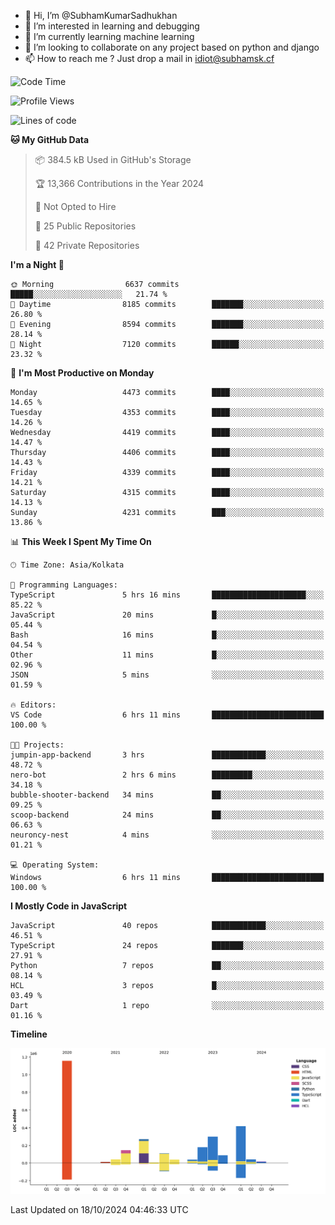 - 👋 Hi, I’m @SubhamKumarSadhukhan
- 👀 I’m interested in learning and debugging
- 🌱 I’m currently learning machine learning
- 💞️ I’m looking to collaborate on any project based on python and django
- 📫 How to reach me ?
      Just drop a mail in idiot@subhamsk.cf

<!---
SubhamKumarSadhukhan/SubhamKumarSadhukhan is a ✨ special ✨ repository because its `README.md` (this file) appears on your GitHub profile.
You can click the Preview link to take a look at your changes.
--->


<!--START_SECTION:waka-->
![Code Time](http://img.shields.io/badge/Code%20Time-2%2C561%20hrs%2027%20mins-blue)

![Profile Views](http://img.shields.io/badge/Profile%20Views-0-blue)

![Lines of code](https://img.shields.io/badge/From%20Hello%20World%20I%27ve%20Written-2.8%20million%20lines%20of%20code-blue)

**🐱 My GitHub Data** 

> 📦 384.5 kB Used in GitHub's Storage 
 > 
> 🏆 13,366 Contributions in the Year 2024
 > 
> 🚫 Not Opted to Hire
 > 
> 📜 25 Public Repositories 
 > 
> 🔑 42 Private Repositories 
 > 
**I'm a Night 🦉** 

```text
🌞 Morning                6637 commits        █████░░░░░░░░░░░░░░░░░░░░   21.74 % 
🌆 Daytime                8185 commits        ███████░░░░░░░░░░░░░░░░░░   26.80 % 
🌃 Evening                8594 commits        ███████░░░░░░░░░░░░░░░░░░   28.14 % 
🌙 Night                  7120 commits        ██████░░░░░░░░░░░░░░░░░░░   23.32 % 
```
📅 **I'm Most Productive on Monday** 

```text
Monday                   4473 commits        ████░░░░░░░░░░░░░░░░░░░░░   14.65 % 
Tuesday                  4353 commits        ████░░░░░░░░░░░░░░░░░░░░░   14.26 % 
Wednesday                4419 commits        ████░░░░░░░░░░░░░░░░░░░░░   14.47 % 
Thursday                 4406 commits        ████░░░░░░░░░░░░░░░░░░░░░   14.43 % 
Friday                   4339 commits        ████░░░░░░░░░░░░░░░░░░░░░   14.21 % 
Saturday                 4315 commits        ████░░░░░░░░░░░░░░░░░░░░░   14.13 % 
Sunday                   4231 commits        ███░░░░░░░░░░░░░░░░░░░░░░   13.86 % 
```


📊 **This Week I Spent My Time On** 

```text
🕑︎ Time Zone: Asia/Kolkata

💬 Programming Languages: 
TypeScript               5 hrs 16 mins       █████████████████████░░░░   85.22 % 
JavaScript               20 mins             █░░░░░░░░░░░░░░░░░░░░░░░░   05.44 % 
Bash                     16 mins             █░░░░░░░░░░░░░░░░░░░░░░░░   04.54 % 
Other                    11 mins             █░░░░░░░░░░░░░░░░░░░░░░░░   02.96 % 
JSON                     5 mins              ░░░░░░░░░░░░░░░░░░░░░░░░░   01.59 % 

🔥 Editors: 
VS Code                  6 hrs 11 mins       █████████████████████████   100.00 % 

🐱‍💻 Projects: 
jumpin-app-backend       3 hrs               ████████████░░░░░░░░░░░░░   48.72 % 
nero-bot                 2 hrs 6 mins        █████████░░░░░░░░░░░░░░░░   34.18 % 
bubble-shooter-backend   34 mins             ██░░░░░░░░░░░░░░░░░░░░░░░   09.25 % 
scoop-backend            24 mins             ██░░░░░░░░░░░░░░░░░░░░░░░   06.63 % 
neuroncy-nest            4 mins              ░░░░░░░░░░░░░░░░░░░░░░░░░   01.21 % 

💻 Operating System: 
Windows                  6 hrs 11 mins       █████████████████████████   100.00 % 
```

**I Mostly Code in JavaScript** 

```text
JavaScript               40 repos            ████████████░░░░░░░░░░░░░   46.51 % 
TypeScript               24 repos            ███████░░░░░░░░░░░░░░░░░░   27.91 % 
Python                   7 repos             ██░░░░░░░░░░░░░░░░░░░░░░░   08.14 % 
HCL                      3 repos             █░░░░░░░░░░░░░░░░░░░░░░░░   03.49 % 
Dart                     1 repo              ░░░░░░░░░░░░░░░░░░░░░░░░░   01.16 % 
```



**Timeline**

![Lines of Code chart](https://raw.githubusercontent.com/SubhamKumarSadhukhan/SubhamKumarSadhukhan/main/assets/bar_graph.png)


 Last Updated on 18/10/2024 04:46:33 UTC
<!--END_SECTION:waka-->

